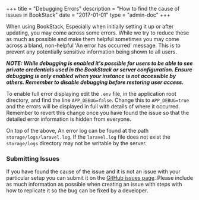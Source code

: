 +++
title = "Debugging Errors"
description = "How to find the cause of issues in BookStack"
date = "2017-01-01"
type = "admin-doc"
+++

When using BookStack, Especially when initially setting it up or after updating, you may come across some errors. While we try to reduce these as much as possible and make them helpful sometimes you may come across a bland, non-helpful 'An error has occurred' message. This is to prevent any potentially sensitive information being shown to all users.

_**NOTE: While debugging is enabled it's possible for users to be able to see private credentials used in the BookStack or server configuration. Ensure debugging is only enabled when your instance is not accessible by others. Remember to disable debugging before restoring user access.**_

To enable full error displaying edit the `.env` file, in the application root directory, and find the line `APP_DEBUG=false`. Change this to `APP_DEBUG=true` and the errors will be displayed in full with details of where it occurred. Remember to revert this change once you have found the issue so that the detailed error information is hidden from everyone.

On top of the above, An error log can be found at the path `storage/logs/laravel.log`. If the `laravel.log` file does not exist the `storage/logs` directory may not be writable by the server.

### Submitting Issues

If you have found the cause of the issue and it is not an issue with your particular setup you can submit it on the [GitHub issues page](https://github.com/BookStackApp/BookStack/issues). Please include as much information as possible when creating an issue with steps with how to replicate it so the bug can be fixed by a developer.
